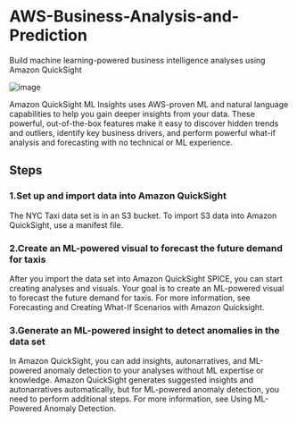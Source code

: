 # AWS-Business-Analysis-and-Prediction

Build machine learning-powered business intelligence analyses using Amazon QuickSight

![image](https://user-images.githubusercontent.com/48589838/77070278-f1ae3100-6a0f-11ea-9ad0-7e9fdf80712b.png)

Amazon QuickSight ML Insights uses AWS-proven ML and natural language capabilities to help you gain deeper insights from your data. These powerful, out-of-the-box features make it easy to discover hidden trends and outliers, identify key business drivers, and perform powerful what-if analysis and forecasting with no technical or ML experience.

## Steps

### 1.Set up and import data into Amazon QuickSight

The NYC Taxi data set is in an S3 bucket. To import S3 data into Amazon QuickSight, use a manifest file. 


### 2.Create an ML-powered visual to forecast the future demand for taxis

After you import the data set into Amazon QuickSight SPICE, you can start creating analyses and visuals. Your goal is to create an ML-powered visual to forecast the future demand for taxis. For more information, see Forecasting and Creating What-If Scenarios with Amazon Quicksight.


### 3.Generate an ML-powered insight to detect anomalies in the data set

In Amazon QuickSight, you can add insights, autonarratives, and ML-powered anomaly detection to your analyses without ML expertise or knowledge. Amazon QuickSight generates suggested insights and autonarratives automatically, but for ML-powered anomaly detection, you need to perform additional steps. For more information, see Using ML-Powered Anomaly Detection.


